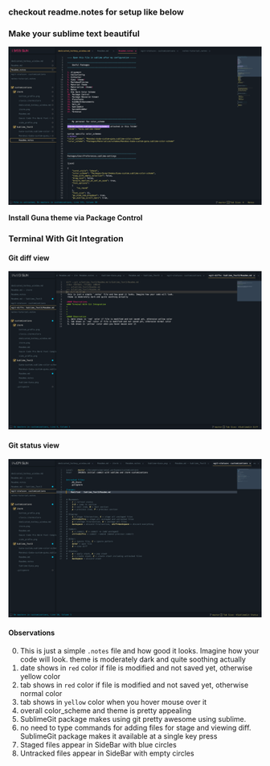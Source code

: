 ### checkout readme.notes for setup like below

### Make your sublime text beautiful
![sublime view](Sublime-Guna.png)

**Install Guna theme via Package Control** 

### Terminal With Git Integration

#### Git diff view
![git diff view](Git_Diff.png)

#### Git status view
![git status view](Git_Status.png)


#### Observations
0. This is just a simple `.notes` file and how good it looks. Imagine how your code will look.
   theme is moderately dark and quite soothing actually
1. date shows in `red` color if file is modified and not saved yet, otherwise yellow color
2. tab shows in `red` color if file is modified and not saved yet, otherwise normal color
3. tab shows in `yellow` color when you hover mouse over it
4. overall color_scheme and theme is pretty appealing
5. SublimeGit package makes using git pretty awesome using sublime.
6. no need to type commands for adding files for stage and viewing diff. SublimeGit package
   makes it available at a single key press
7. Staged files appear in SideBar with blue circles
8. Untracked files appear in SideBar with empty circles   



